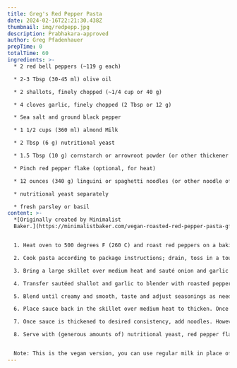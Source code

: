 ```yaml
---
title: Greg's Red Pepper Pasta
date: 2024-02-16T22:21:30.438Z
thumbnail: img/redpepp.jpg
description: Prabhakara-approved
author: Greg Pfadenhauer
prepTime: 0
totalTime: 60
ingredients: >-
  * 2 red bell peppers (~119 g each)

  * 2-3 Tbsp (30-45 ml) olive oil

  * 2 shallots, finely chopped (~1/4 cup or 40 g)

  * 4 cloves garlic, finely chopped (2 Tbsp or 12 g)

  * Sea salt and ground black pepper

  * 1 1/2 cups (360 ml) almond Milk

  * 2 Tbsp (6 g) nutritional yeast

  * 1.5 Tbsp (10 g) cornstarch or arrowroot powder (or other thickener of choice)

  * Pinch red pepper flake (optional, for heat)

  * 12 ounces (340 g) linguini or spaghetti noodles (or other noodle of choice)

  * nutritional yeast separately

  * fresh parsley or basil
content: >-
  *[O﻿riginally created by Minimalist
  Baker.](https://minimalistbaker.com/vegan-roasted-red-pepper-pasta-gf/#wprm-recipe-container-35863)*


  1. Heat oven to 500 degrees F (260 C) and roast red peppers on a baking sheet until charred - about 25-30 minutes. Cover in foil for 10 minutes to steam, then remove (peel away) charred skin, seeds and stems. Set aside.

  2. Cook pasta according to package instructions; drain, toss in a touch of olive oil, cover with a towel and set aside.

  3. Bring a large skillet over medium heat and sauté onion and garlic in 2-3 Tbsp olive oil until golden brown and soft - about 4-5 minutes. Season with a generous pinch of salt and pepper and stir. Remove from heat and set aside.

  4. Transfer sautéed shallot and garlic to blender with roasted peppers, milk, red pepper flake, nutritional yeast and cornstarch. Season with desired amount of salt, pepper and red pepper flake.

  5. Blend until creamy and smooth, taste and adjust seasonings as needed, adding more salt and pepper or nutritional yeast for flavor. Be generous with your seasonings.

  6. Place sauce back in the skillet over medium heat to thicken. Once it reaches a simmer, reduce heat to low and continue simmering.

  7. Once sauce is thickened to desired consistency, add noodles. However, before tossing add a touch more olive oil, salt and pepper to the un-tossed noodles for added flavor. Then, toss to coat.

  8. Serve with (generous amounts of) nutritional yeast, red pepper flake and fresh chopped parsley or basil.


  N﻿ote: This is the vegan version, you can use regular milk in place of almond and parmigiano reggiano in place of nut. yeast
---
```

